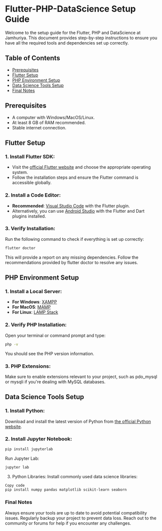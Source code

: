 # Flutter-PHP-DataScience Setup Guide

Welcome to the setup guide for the Flutter, PHP and DataScience at Jamhuriya. This document provides step-by-step instructions to ensure you have all the required tools and dependencies set up correctly.

## Table of Contents

- [Prerequisites](#prerequisites)
- [Flutter Setup](#flutter-setup)
- [PHP Environment Setup](#php-environment-setup)
- [Data Science Tools Setup](#data-science-tools-setup)
- [Final Notes](#final-notes)

## Prerequisites

- A computer with Windows/MacOS/Linux.
- At least 8 GB of RAM recommended.
- Stable internet connection.

## Flutter Setup

### 1. Install Flutter SDK:

- Visit the [official Flutter website](https://flutter.dev/docs/get-started/install) and choose the appropriate operating system.
- Follow the installation steps and ensure the Flutter command is accessible globally.

### 2. Install a Code Editor:

- **Recommended**: [Visual Studio Code](https://code.visualstudio.com/) with the Flutter plugin.
- Alternatively, you can use [Android Studio](https://developer.android.com/studio) with the Flutter and Dart plugins installed.

### 3. Verify Installation:

Run the following command to check if everything is set up correctly:

```bash
flutter doctor
```
This will provide a report on any missing dependencies. Follow the recommendations provided by flutter doctor to resolve any issues.

## PHP Environment Setup

### 1. Install a Local Server:

- **For Windows**: [XAMPP](https://www.apachefriends.org/index.html)
- **For MacOS**: [MAMP](https://www.mamp.info/en/downloads/)
- **For Linux**: [LAMP Stack](https://www.digitalocean.com/community/tutorials/how-to-install-linux-apache-mysql-php-lamp-stack-on-ubuntu-20-04)

### 2. Verify PHP Installation:

Open your terminal or command prompt and type:
```bash
php -v
```
You should see the PHP version information.
### 3. PHP Extensions:
Make sure to enable extensions relevant to your project, such as pdo_mysql or mysqli if you're dealing with MySQL databases.

## Data Science Tools Setup

### 1. Install Python:

Download and install the latest version of Python from [the official Python website](https://www.python.org/downloads/).

### 2. Install Jupyter Notebook:

```bash
pip install jupyterlab
```
Run Jupyter Lab:
```bash Copy code
jupyter lab
```
3. Python Libraries:
Install commonly used data science libraries:

```bash
Copy code
pip install numpy pandas matplotlib scikit-learn seaborn
```
### Final Notes

Always ensure your tools are up to date to avoid potential compatibility issues.
Regularly backup your project to prevent data loss.
Reach out to the community or forums for help if you encounter any challenges.
